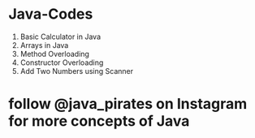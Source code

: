 # Java-Codes

1. Basic Calculator in Java
2. Arrays in Java
3. Method Overloading 
4. Constructor Overloading
5. Add Two Numbers using Scanner


# follow @java_pirates on Instagram for more concepts of Java 
